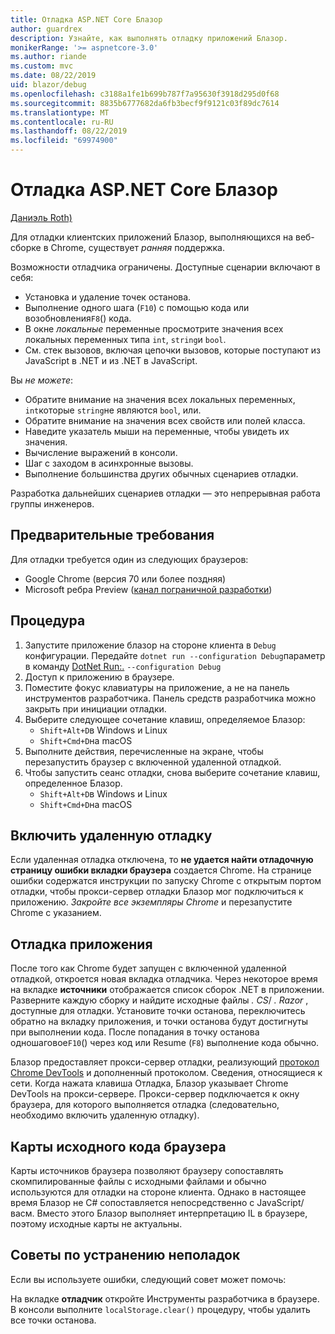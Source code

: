 ```yaml
---
title: Отладка ASP.NET Core Блазор
author: guardrex
description: Узнайте, как выполнять отладку приложений Блазор.
monikerRange: '>= aspnetcore-3.0'
ms.author: riande
ms.custom: mvc
ms.date: 08/22/2019
uid: blazor/debug
ms.openlocfilehash: c3188a1fe1b699b787f7a95630f3918d295d0f68
ms.sourcegitcommit: 8835b6777682da6fb3becf9f9121c03f89dc7614
ms.translationtype: MT
ms.contentlocale: ru-RU
ms.lasthandoff: 08/22/2019
ms.locfileid: "69974900"
---
```

# <a name="debug-aspnet-core-blazor"></a>Отладка ASP.NET Core Блазор

[Даниэль Roth)](https://github.com/danroth27)

Для отладки клиентских приложений Блазор, выполняющихся на веб-сборке в Chrome, существует *ранняя* поддержка.

Возможности отладчика ограничены. Доступные сценарии включают в себя:

* Установка и удаление точек останова.
* Выполнение одного шага (`F10`) с помощью кода или возобновления`F8`() кода.
* В окне *локальные* переменные просмотрите значения всех локальных переменных типа `int`, `string`и `bool`.
* См. стек вызовов, включая цепочки вызовов, которые поступают из JavaScript в .NET и из .NET в JavaScript.

Вы *не можете*:

* Обратите внимание на значения всех локальных переменных, `int`которые `string`не являются `bool`, или.
* Обратите внимание на значения всех свойств или полей класса.
* Наведите указатель мыши на переменные, чтобы увидеть их значения.
* Вычисление выражений в консоли.
* Шаг с заходом в асинхронные вызовы.
* Выполнение большинства других обычных сценариев отладки.

Разработка дальнейших сценариев отладки — это непрерывная работа группы инженеров.

## <a name="prerequisites"></a>Предварительные требования

Для отладки требуется один из следующих браузеров:

* Google Chrome (версия 70 или более поздняя)
* Microsoft ребра Preview ([канал пограничной разработки](https://www.microsoftedgeinsider.com))

## <a name="procedure"></a>Процедура

1. Запустите приложение блазор на стороне клиента в `Debug` конфигурации. Передайте `dotnet run --configuration Debug`параметр в команду [DotNet Run:.](/dotnet/core/tools/dotnet-run) `--configuration Debug`
1. Доступ к приложению в браузере.
1. Поместите фокус клавиатуры на приложение, а не на панель инструментов разработчика. Панель средств разработчика можно закрыть при инициации отладки.
1. Выберите следующее сочетание клавиш, определяемое Блазор:
   * `Shift+Alt+D`в Windows и Linux
   * `Shift+Cmd+D`на macOS
1. Выполните действия, перечисленные на экране, чтобы перезапустить браузер с включенной удаленной отладкой.
1. Чтобы запустить сеанс отладки, снова выберите сочетание клавиш, определенное Блазор.
   * `Shift+Alt+D`в Windows и Linux
   * `Shift+Cmd+D`на macOS

## <a name="enable-remote-debugging"></a>Включить удаленную отладку

Если удаленная отладка отключена, то **не удается найти отладочную страницу ошибки вкладки браузера** создается Chrome. На странице ошибки содержатся инструкции по запуску Chrome с открытым портом отладки, чтобы прокси-сервер отладки Блазор мог подключиться к приложению. *Закройте все экземпляры Chrome* и перезапустите Chrome с указанием.

## <a name="debug-the-app"></a>Отладка приложения

После того как Chrome будет запущен с включенной удаленной отладкой, откроется новая вкладка отладчика. Через некоторое время на вкладке **источники** отображается список сборок .NET в приложении. Разверните каждую сборку и найдите исходные файлы *. CS*/ *. Razor* , доступные для отладки. Установите точки останова, переключитесь обратно на вкладку приложения, и точки останова будут достигнуты при выполнении кода. После попадания в точку останова одношаговое`F10`() через код или Resume (`F8`) выполнение кода обычно.

Блазор предоставляет прокси-сервер отладки, реализующий [протокол Chrome DevTools](https://chromedevtools.github.io/devtools-protocol/) и дополненный протоколом. Сведения, относящиеся к сети. Когда нажата клавиша Отладка, Блазор указывает Chrome DevTools на прокси-сервере. Прокси-сервер подключается к окну браузера, для которого выполняется отладка (следовательно, необходимо включить удаленную отладку).

## <a name="browser-source-maps"></a>Карты исходного кода браузера

Карты источников браузера позволяют браузеру сопоставлять скомпилированные файлы с исходными файлами и обычно используются для отладки на стороне клиента. Однако в настоящее время Блазор не C# сопоставляется непосредственно с JavaScript/васм. Вместо этого Блазор выполняет интерпретацию IL в браузере, поэтому исходные карты не актуальны.

## <a name="troubleshooting-tip"></a>Советы по устранению неполадок

Если вы используете ошибки, следующий совет может помочь:

На вкладке **отладчик** откройте Инструменты разработчика в браузере. В консоли выполните `localStorage.clear()` процедуру, чтобы удалить все точки останова.
